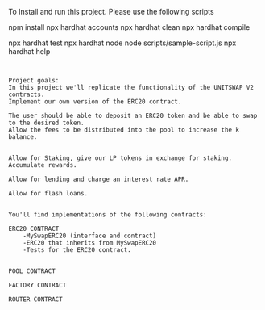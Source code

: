 To  Install and run this project. Please use the following scripts

npm install
npx hardhat accounts
npx hardhat clean
npx hardhat compile

npx hardhat test
npx hardhat node
node scripts/sample-script.js
npx hardhat help
```


Project goals:
In this project we'll replicate the functionality of the UNITSWAP V2 contracts. 
Implement our own version of the ERC20 contract. 

The user should be able to deposit an ERC20 token and be able to swap to the desired token. 
Allow the fees to be distributed into the pool to increase the k balance. 


Allow for Staking, give our LP tokens in exchange for staking. 
Accumulate rewards. 

Allow for lending and charge an interest rate APR.

Allow for flash loans. 


You'll find implementations of the following contracts:

ERC20 CONTRACT
    -MySwapERC20 (interface and contract)
    -ERC20 that inherits from MySwapERC20
    -Tests for the ERC20 contract. 


POOL CONTRACT

FACTORY CONTRACT

ROUTER CONTRACT

